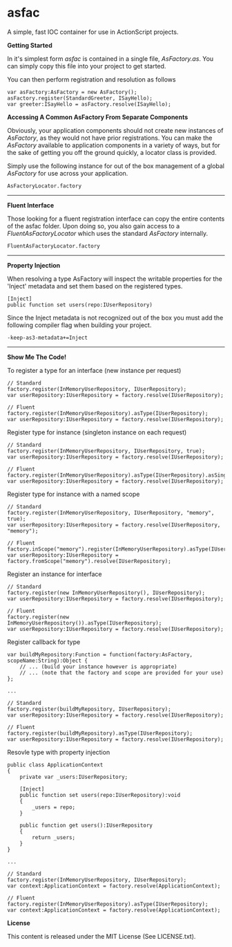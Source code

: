 asfac
=====

A simple, fast IOC container for use in ActionScript projects.

**Getting Started**

In it's simplest form _asfac_ is contained in a single file, _AsFactory.as_. You can simply copy this file into your project to get started.

You can then perform registration and resolution as follows

    var asFactory:AsFactory = new AsFactory();
    asFactory.register(StandardGreeter, ISayHello);
    var greeter:ISayHello = asFactory.resolve(ISayHello);


**Accessing A Common AsFactory From Separate Components**

Obviously, your application components should not create new instances of _AsFactory_, as they would not have prior registrations. You can make the _AsFactory_ available to application components in a variety of ways, but for the sake of getting you off the ground quickly, a locator class is provided.

Simply use the following instance for out of the box management of a global _AsFactory_ for use across your application.

    AsFactoryLocator.factory

***

**Fluent Interface**

Those looking for a fluent registration interface can copy the entire contents of the asfac folder. Upon doing so, you also gain access to a _FluentAsFactoryLocator_ which uses the standard _AsFactory_ internally.

    FluentAsFactoryLocator.factory

***


**Property Injection**

When resolving a type AsFactory will inspect the writable properties for the 'Inject' metadata and set them based on the registered types.

    [Inject]
	public function set users(repo:IUserRepository)
	
Since the Inject metadata is not recognized out of the box you must add the following compiler flag when building your project.

    -keep-as3-metadata+=Inject

***

**Show Me The Code!**

To register a type for an interface (new instance per request)

    // Standard
    factory.register(InMemoryUserRepository, IUserRepository);    
    var userRepository:IUserRepository = factory.resolve(IUserRepository);

    // Fluent
    factory.register(InMemoryUserRepository).asType(IUserRepository);
    var userRepository:IUserRepository = factory.resolve(IUserRepository);

Register type for instance (singleton instance on each request)
    
    // Standard
    factory.register(InMemoryUserRepository, IUserRepository, true);
    var userRepository:IUserRepository = factory.resolve(IUserRepository);

    // Fluent
    factory.register(InMemoryUserRepository).asType(IUserRepository).asSingleton();
    var userRepository:IUserRepository = factory.resolve(IUserRepository);

Register type for instance with a named scope

    // Standard
    factory.register(InMemoryUserRepository, IUserRepository, "memory", true);    
    var userRepository:IUserRepository = factory.resolve(IUserRepository, "memory");

    // Fluent
    factory.inScope("memory").register(InMemoryUserRepository).asType(IUserRepository).asSingleton();
    var userRepository:IUserRepository = factory.fromScope("memory").resolve(IUserRepository);

Register an instance for interface

    // Standard
    factory.register(new InMemoryUserRepository(), IUserRepository);    
    var userRepository:IUserRepository = factory.resolve(IUserRepository);

    // Fluent
    factory.register(new InMemoryUserRepository()).asType(IUserRepository);    
    var userRepository:IUserRepository = factory.resolve(IUserRepository);

Register callback for type

    var buildMyRepository:Function = function(factory:AsFactory, scopeName:String):Object { 
        // ... (build your instance however is appropriate)
        // ... (note that the factory and scope are provided for your use)
    };

    ...

    // Standard
    factory.register(buildMyRepository, IUserRepository);
    var userRepository:IUserRepository = factory.resolve(IUserRepository);
    
    // Fluent
    factory.register(buildMyRepository).asType(IUserRepository);
    var userRepository:IUserRepository = factory.resolve(IUserRepository);

Resovle type with property injection

	public class ApplicationContext
	{
		private var _users:IUserRepository;
		
		[Inject]
		public function set users(repo:IUserRepository):void
		{
			_users = repo;
		}
		
		public function get users():IUserRepository
		{
			return _users;
		}
	}
	
	...
	
    // Standard
    factory.register(InMemoryUserRepository, IUserRepository);
    var context:ApplicationContext = factory.resolve(ApplicationContext);

    // Fluent
    factory.register(InMemoryUserRepository).asType(IUserRepository);    
    var context:ApplicationContext = factory.resolve(ApplicationContext);

**License**

This content is released under the MIT License (See LICENSE.txt).